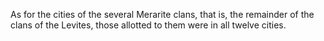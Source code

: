 As for the cities of the several Merarite clans, that is, the remainder of the clans of the Levites, those allotted to them were in all twelve cities.
